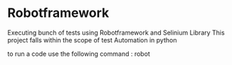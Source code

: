 # Robotframework
Executing bunch of tests using Robotframework and Selinium Library
This project falls within the scope of test Automation in python 

to run a code use the following command : 
  robot <nameOfTheFile>
